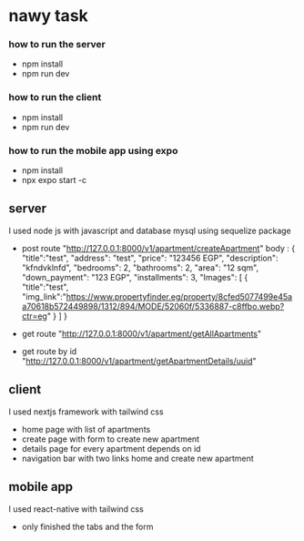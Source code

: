 # nawy task

### how to run the server

- npm install
- npm run dev

### how to run the client

- npm install
- npm run dev

### how to run the mobile app using expo

- npm install
- npx expo start -c

## server

I used node js with javascript and database mysql using sequelize package

- post route "http://127.0.0.1:8000/v1/apartment/createApartment"
  body :
  {
  "title":"test",
  "address": "test",
  "price": "123456 EGP",
  "description": "kfndvklnfd",
  "bedrooms": 2,
  "bathrooms": 2,
  "area": "12 sqm",
  "down_payment": "123 EGP",
  "installments": 3,
  "Images":
  [
  {
  "title":"test",
  "img_link":"https://www.propertyfinder.eg/property/8cfed5077499e45aa70618b572449898/1312/894/MODE/52060f/5336887-c8ffbo.webp?ctr=eg"
  }
  ]
  }

- get route "http://127.0.0.1:8000/v1/apartment/getAllApartments"
- get route by id "http://127.0.0.1:8000/v1/apartment/getApartmentDetails/uuid"

## client

I used nextjs framework with tailwind css

- home page with list of apartments
- create page with form to create new apartment
- details page for every apartment depends on id
- navigation bar with two links home and create new apartment

## mobile app

I used react-native with tailwind css

- only finished the tabs and the form
